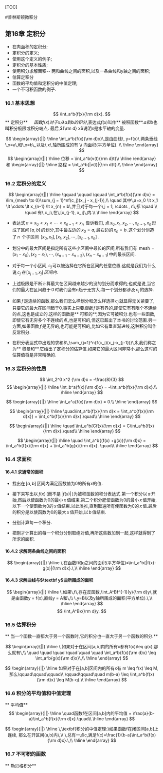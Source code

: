 [TOC]

#普林斯顿微积分

## 第16章 定积分
- 在向面积的定积分;
- 定积分的定义;
- 使用这个定义的例子;
- 定积分的基本性质;
- 使用积分求解面积-- 两和曲线之间的面积,以及一条曲线和y轴之间的面积;
- 估算定积分
- 函数的平均值和定积分的中值定理;
- 一个不可积函数的例子.

### 16.1 基本思想
$$
\int_a^b{f(x){\rm d}x}.
$$
** 定积分**  $\quad 函数f(x)对于x从a到b的积分$,表达式$f(x)$叫作** 被积函数**.$a和b$也叫积分极限或积分端点.
最后,${\rm d} x$说明$x$是水平轴的变量.

$$
\begin{array}{||}
\hline
\int_a^b{f(x){\rm d}x}\,是由曲线\, y=f(x)\,两条垂线\,x=a\,和\,x=b\,,以及\,x\,轴所围成的有 \\
向面积(平方单位). \\
\hline
\end{array}
$$
$$
\begin{array}{||}
\hline
位移 = \int_a^b{v(t){\rm d}t}\\
\hline
\end{array}
和
\begin{array}{||}
\hline
路程 = \int_a^b{|v(t)|{\rm d}t}.\\
\hline
\end{array}
$$

### 16.2 定积分的定义
$$
\begin{array}{||}
\hline
\qquad \qquad \qquad \int_a^b{f(x){\rm d}x} = \lim_{mesh \to 0}\sum_{j = 1}^nf(c_j)(x_j - x_{j-1}),\\
\quad 其中\,a=x_0 \lt x_1 \lt \cdots \lt x_{n-1} \lt x_{n} = b\,并且对于每一个\,j = 1, \cdots , n\,都 \quad \\
\quad 有\,c_j\,在\,[x_{j-1}, x_j]\,内.\\
\hline
\end{array}
$$

- 表达式$\,a = x_0 \lt x_1 \lt \cdots \lt x_{n-1} \lt x_{n}\,$ 告诉我们, 点$\,x_0, x_1, x_2,\cdots,x_{n-1}, x_{n} \,$形成了区间$\,[a,b]\,$的划分,其中最左边的$\,x_0 =a,\,$最右边的$\,x_n = b\,$.这个划分创造了$\,n\,$ 个子区间 $\,[x_0, x_1],[x_1,x_2],\cdots,[x_{n-1}, x_n]\,$.

- 划分中的最大区间是指定所有这些小区间中最长的区间,所有我们有
$\,\text{mesh}= (x_1-x_0),(x_2-x_1),\cdots,(x_{n-1}-x_{n-2}),(x_n-x_{n-1})\,$中的最长区间.

- 对于每一个小区间,$\,c_j\,$可以被选择在它所在区间的任意位置.这就是我们为什么说$\,c_j\,在\,[x_{j-1}, x_j]\,区间内.$

- 上述极限是不断计算最大在区间越来越少的没的划分而求得的;也就是说,当它们的最大在区间趋于$\,0\,$时我们会有n趋于无穷大.每一个划分都涉及$\,c_j\,$的选择.

- 如果$\,f\,$是连续的函数,那么我们怎么样划分和怎么样选择$\,c_j\,$就显得无关紧要了,只要它的最大在区间趋于0.事实上只要$函数\,f\,$是有界的,即使它有有限个不连续的点,这也是成立的.这样的函数是** 可积的**,因为它可被积分.也有一些函数,即使它有无穷多个不连续的点,也是可积的,但这已超出了本书的讨论范围.另一方面,如果函数$\,f\,$是无界的,也可能是可积的,比如它有垂直渐进线,这种积分叫作反常积分.

- 在积分表达式中出现的求和$\,\sum_{j=1}^n{f(c_j)(x_j-x_{j-1})}\,$,我们称之为** 黎曼和**.它给出了定积分的估算值.如果它的最大区间非常小,那么这时的估算值将是非常精确的.

### 16.3 定积分的性质
$$
\int_2^0 x^2 {\rm d}x = -\frac{8}{3}
$$
$$
\begin{array}{||}
\hline
\int_b^a{f(x){\rm  d}x} = -\int_a^b{f(x){\rm d}x}.\\
\hline
\end{array}
$$

$$
\begin{array}{||}
\hline
\int_a^a{f(x){\rm d}x} = 0.\\
\hline
\end{array}
$$

$$
\begin{array}{||}
\hline
\quad\int_a^b{f(x){\rm d}x = \int_a^c{f(x){\rm d}x}} + \int_c^b{f(x){\rm d}x}.\quad\\
\hline
\end{array}
$$

$$
\begin{array}{||}
\hline
\quad \int_a^b{Cf(x){\rm d}x} = C\int_a^b{f(x){\rm d}x}.\quad\\
\hline
\end{array}
$$

$$
\begin{array}{||}
\hline
\quad \int_a^b{(f(x) +g(x)){\rm d}x} = \int_a^b{f(x){\rm d}x} + \int_a^b{g(x){\rm d}x}. \quad\\
\hline
\end{array}
$$

### 16.4 求面积

#### 16.4.1 求通常的面积
- 找出在$\,[a,b]\,$区间内满足函数值为0的所有$x$的值.

- 接下来写出以$\,f(x)\,$(而不是$\,|f(x)|\,$)为被积函数的积分表达式.第一个积分以$\,a\,$开始,然后以使函数为0的最小$\,x\,$值结束.第二个积分肥使函数为0的最小$\,x\,$值开始,以下一个使函数为0的$\,x\,$值结束.以此类推,直到取遍所有使函数为0的$\,x\,$值.最后的积分是以使函数为0的最大$\,x\,$值开始,以$\,b\,$值结束.

- 分别计算每一个积分.

- 把刚才计算出的每一个积分分别取绝对值,再所这些数加到一起,这样就得到了所求的面积.

#### 16.4.2 求解两条曲线之间的面积

$$
\begin{array}{||}
\hline
\,在函数f和g之间的面积(平方单位)=\int_a^b{|f(x)-g(x)|{\rm d}x}.\,\\
\hline
\end{array}
$$

#### 16.4.3 求解曲线与$\textbf y$曲所围成的面积
$$
\begin{array}{||}
\hline
\,如果\,f\,存在反函数,\int_A^Bf^{-1}(y){\rm d}y\,就是由函数y = f(x),直线y = A和\,\\
\,y=B以及y轴所围成的面积(平方单位).\,\\
\hline
\end{array}
$$
$$
\int_A^Bx{\rm d}y.
$$

### 16.5 估算积分
** 当一个函数一直都大于另一个函数时,它的积分也一直大于另一个函数的积分.**

$$
\begin{array}{||}
\hline
\,如果对于在区间[a,b]内的所有x都有f(x)\leq g(x),那么就有\,\\
\quad \quad \quad \quad \quad \quad \int_a^b{f(x){\rm d}x} \leq \int_a^b{g(x){\rm d}x}\,\\
\hline
\end{array}
$$

$$
\begin{array}{||}
\hline
如果对于在[a,b]区间内的所有x有 m \leq f(x) \leq M,那么\qquad\qquad\qquad\\
\qquad\qquad\quad   m(b-a) \leq \int_a^b{f(x){\rm d}x} \leq M(b-q).\\
\hline
\end{array}
$$

### 16.6 积分的平均值和中值定理
** 平均值**
$$
\begin{array}{||}
\hline
\quad函数f在区间[a,b]内的平均值 = \frac{a}{b-a}\int_a^b{f(x){\rm d}x}.\quad\\
\hline
\end{array}
$$


$$
\begin{array}{||}
\hline
\,\textbf{积分的中值定理:}如果函数f在闭区间[a,b]上连续, 那么在开区间(a,b)内\,\\
\,总有一点c,满足f(c)=\frac{1}{b-a}\int_a^b{f(x){\rm d}x}.\,\\
\hline
\end{array}
$$

### 16.7 不可积的函数
** 勒贝格积分**